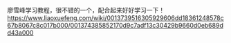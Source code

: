 廖雪峰学习教程，很不错的一个，配合起来好好学习一下！
https://www.liaoxuefeng.com/wiki/0013739516305929606dd18361248578c67b8067c8c017b000/001374385852170d9c7adf13c30429b9660d0eb689dd43a000
